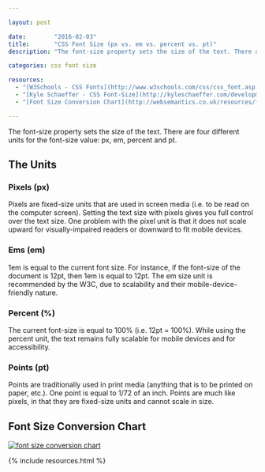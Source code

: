```yaml
---

layout: post

date:        "2016-02-03"
title:       "CSS Font Size (px vs. em vs. percent vs. pt)"
description: "The font-size property sets the size of the text. There are four different units for the font-size value: px, em, percent and pt."

categories: css font size

resources:
  - "[W3Schools - CSS Fonts](http://www.w3schools.com/css/css_font.asp)"
  - "[Kyle Schaeffer - CSS Font-Size](http://kyleschaeffer.com/development/css-font-size-em-vs-px-vs-pt-vs/)"
  - "[Font Size Conversion Chart](http://websemantics.co.uk/resources/font_size_conversion_chart/)"

---
```



The font-size property sets the size of the text. There are four different units for the font-size value: px, em, percent and pt.


## The Units


### Pixels (px)

Pixels are fixed-size units that are used in screen media (i.e. to be read on the computer screen).
Setting the text size with pixels gives you full control over the text size.
One problem with the pixel unit is that it does not scale upward for visually-impaired readers or downward to fit mobile devices.


### Ems (em)

1em is equal to the current font size. For instance, if the font-size of the document is 12pt, then 1em is equal to 12pt.
The em size unit is recommended by the W3C, due to scalability and their mobile-device-friendly nature.


### Percent (%)

The current font-size is equal to 100% (i.e. 12pt = 100%).
While using the percent unit, the text remains fully scalable for mobile devices and for accessibility.


### Points (pt)

Points are traditionally used in print media (anything that is to be printed on paper, etc.).
One point is equal to 1/72 of an inch. Points are much like pixels, in that they are fixed-size units and cannot scale in size.


## Font Size Conversion Chart

[![font size conversion chart]({{site.images}}{{page.url}}font-size-conversion-chart.png)]({{site.images}}{{page.url}}font-size-conversion-chart.png)


{% include resources.html %}
